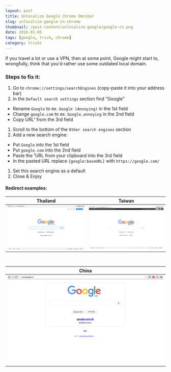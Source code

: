 ```yaml
---
layout: post
title: Unlocalize Google Chrome Omnibar
slug: unlocalize-google-in-chrome
thumbnail: /post-content/unlocalize-google/google-cn.png
date: 2016-01-05
tags: [google, trick, chrome]
category: tricks
---
```


If you travel a lot or use a VPN, then at some point, Google  might start to, wrongfully, think that you'd rather use some outdated local domain.

### Steps to fix it:

1. Go to `chrome://settings/searchEngines` (copy-paste it into your address bar)
1. In the `Default search settings` section find "Google"
  * Rename `Google` to ex. `Google (Annoying)` in the 1st field
  * Change `google.com` to ex. `Google.annoying` in the 2nd field
  * Copy URL¹ from the 3rd field
1. Scroll to the bottom of the `Other search engines` section
1. Add a new search engine:
  * Put `Google` into the 1st field
  * Put `google.com` into the 2nd field
  * Paste the ¹URL from your clipboard into the 3rd field
  * In the pasted URL replace `{google:baseURL}` with `https://google.com/`
1. Set this search engine as a default
1. Close & Enjoy


#### Redirect examples:

| **Thailand** | **Taiwan** |
|:-:|:-:|
| [![screenshot][google-th]][google-th] | [![screenshot][google-tw]][google-tw] |

<br />

| **China** |
|:-:|
| [![screenshot-main][google-cn]][google-cn] |


[google-th]: /post-content/unlocalize-google/google-th.png
[google-cn]: /post-content/unlocalize-google/google-cn.png
[google-tw]: /post-content/unlocalize-google/google-tw.png
